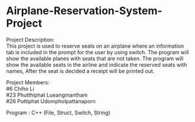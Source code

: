 # Airplane-Reservation-System-Project

Project Description:<br />
This project is used to reserve seats on an airplane where an information tab is included in the prompt for the user by using switch. The program will show the available planes with seats that are not taken. The program will show the available seats in the airline and indicate the reserved seats with names, After the seat is decided a receipt will be printed out. 

Project Members: <br />
#6  Chiho Li <br />
#23 Phutthiphat Lueangmantham <br />
#26 Puttiphat Udompholpattanaporn <br />

Program : C++ (File, Struct, Switch, String)

